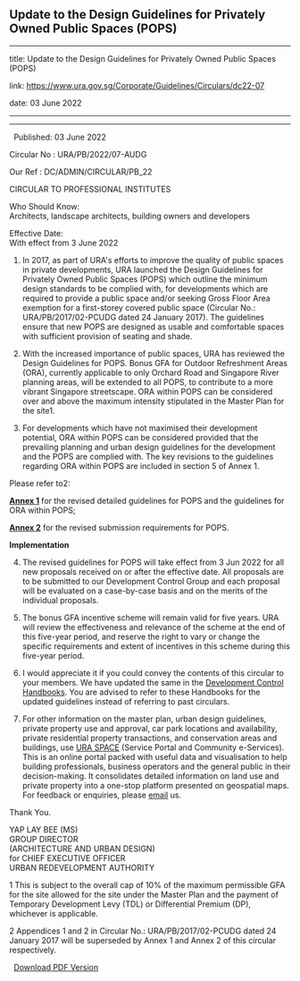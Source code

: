## Update to the Design Guidelines for Privately Owned Public Spaces (POPS)
---
title: Update to the Design Guidelines for Privately Owned Public Spaces (POPS)

link: https://www.ura.gov.sg/Corporate/Guidelines/Circulars/dc22-07

date: 03 June 2022

---

------------------------------------------------------------------------

  Published: 03 June 2022

Circular No : URA/PB/2022/07-AUDG

Our Ref : DC/ADMIN/CIRCULAR/PB\_22

  

CIRCULAR TO PROFESSIONAL INSTITUTES

  

Who Should Know:  
Architects, landscape architects, building owners and developers

  

Effective Date:  
With effect from 3 June 2022

  

1.  In 2017, as part of URA's efforts to improve the quality of public spaces in private developments, URA launched the Design Guidelines for Privately Owned Public Spaces (POPS) which outline the minimum design standards to be complied with, for developments which are required to provide a public space and/or seeking Gross Floor Area exemption for a first-storey covered public space (Circular No.: URA/PB/2017/02-PCUDG dated 24 January 2017). The guidelines ensure that new POPS are designed as usable and comfortable spaces with sufficient provision of seating and shade.  
      
    
2.  With the increased importance of public spaces, URA has reviewed the Design Guidelines for POPS. Bonus GFA for Outdoor Refreshment Areas (ORA), currently applicable to only Orchard Road and Singapore River planning areas, will be extended to all POPS, to contribute to a more vibrant Singapore streetscape. ORA within POPS can be considered over and above the maximum intensity stipulated in the Master Plan for the site1.  
      
    
3.  For developments which have not maximised their development potential, ORA within POPS can be considered provided that the prevailing planning and urban design guidelines for the development and the POPS are complied with. The key revisions to the guidelines regarding ORA within POPS are included in section 5 of Annex 1.
    

Please refer to2:

**[Annex 1](https://www.ura.gov.sg/-/media/Corporate/Guidelines/Development-control/Circulars/2022/Jun/dc22-07_Annex-1.pdf)** for the revised detailed guidelines for POPS and the guidelines for ORA within POPS;

**[Annex 2](https://www.ura.gov.sg/-/media/Corporate/Guidelines/Development-control/Circulars/2022/Jun/dc22-07_Annex-2.pdf)** for the revised submission requirements for POPS.

****Implementation****

4.  The revised guidelines for POPS will take effect from 3 Jun 2022 for all new proposals received on or after the effective date. All proposals are to be submitted to our Development Control Group and each proposal will be evaluated on a case-by-case basis and on the merits of the individual proposals.

5.  The bonus GFA incentive scheme will remain valid for five years. URA will review the effectiveness and relevance of the scheme at the end of this five-year period, and reserve the right to vary or change the specific requirements and extent of incentives in this scheme during this five-year period.  

6.  I would appreciate it if you could convey the contents of this circular to your members. We have updated the same in the [Development Control Handbooks](https://www.ura.gov.sg/Corporate/Guidelines/Development-Control). You are advised to refer to these Handbooks for the updated guidelines instead of referring to past circulars.

7.  For other information on the master plan, urban design guidelines, private property use and approval, car park locations and availability, private residential property transactions, and conservation areas and buildings, use [URA SPACE](https://www.ura.gov.sg/maps/) (Service Portal and Community e-Services). This is an online portal packed with useful data and visualisation to help building professionals, business operators and the general public in their decision-making. It consolidates detailed information on land use and private property into a one-stop platform presented on geospatial maps. For feedback or enquiries, please [email](https://www.ura.gov.sg/feedbackWeb/contactus_feedback.jsp) us.
    

Thank You.  
  
YAP LAY BEE (MS)  
GROUP DIRECTOR  
(ARCHITECTURE AND URBAN DESIGN)  
for CHIEF EXECUTIVE OFFICER  
URBAN REDEVELOPMENT AUTHORITY





1 This is subject to the overall cap of 10% of the maximum permissible GFA for the site allowed for the site under the Master Plan and the payment of Temporary Development Levy (TDL) or Differential Premium (DP), whichever is applicable.

2 Appendices 1 and 2 in Circular No.: URA/PB/2017/02-PCUDG dated 24 January 2017 will be superseded by Annex 1 and Annex 2 of this circular respectively.

  



  [Download PDF Version](https://www.ura.gov.sg/services/download_file.aspx?f={C0F8BC3A-2159-452A-A9A4-77AAD0A70BBF})

